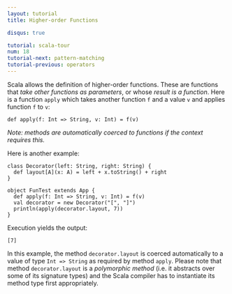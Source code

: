```yaml
---
layout: tutorial
title: Higher-order Functions

disqus: true

tutorial: scala-tour
num: 18
tutorial-next: pattern-matching
tutorial-previous: operators
---
```


Scala allows the definition of higher-order functions. These are functions that _take other functions as parameters_, or whose _result is a function_. Here is a function `apply` which takes another function `f` and a value `v` and applies function `f` to `v`:

    def apply(f: Int => String, v: Int) = f(v)

_Note: methods are automatically coerced to functions if the context requires this._

Here is another example:
 
    class Decorator(left: String, right: String) {
      def layout[A](x: A) = left + x.toString() + right
    }
    
    object FunTest extends App {
      def apply(f: Int => String, v: Int) = f(v)
      val decorator = new Decorator("[", "]")
      println(apply(decorator.layout, 7))
    }
 
Execution yields the output:

    [7]

In this example, the method `decorator.layout` is coerced automatically to a value of type `Int => String` as required by method `apply`. Please note that method `decorator.layout` is a _polymorphic method_ (i.e. it abstracts over some of its signature types) and the Scala compiler has to instantiate its method type first appropriately.

